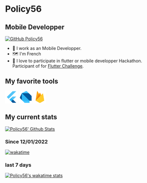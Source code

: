 # Policy56
## Mobile Developper

[![GitHub Policy56](https://img.shields.io/github/followers/Policy56?label=follow&style=social)](https://github.com/Policy56)

- 🦄  I work as an Mobile Developper.
- 🗺️  I'm French
- 👾  I love to participate in flutter or mobile developper Hackathon. Participant of for [Flutter Challenge](https://flutterhack.devpost.com/).


## My favorite tools

<code><img height="42" src="https://raw.githubusercontent.com/github/explore/80688e429a7d4ef2fca1e82350fe8e3517d3494d/topics/flutter/flutter.png"></code>
<code><img height="42" src="https://raw.githubusercontent.com/github/explore/80688e429a7d4ef2fca1e82350fe8e3517d3494d/topics/dart/dart.png"></code>
<code><img height="42" src="https://raw.githubusercontent.com/github/explore/80688e429a7d4ef2fca1e82350fe8e3517d3494d/topics/firebase/firebase.png"></code>

## My current stats

[![Policy56' Github Stats](https://github-readme-stats.vercel.app/api?username=Policy56&count_private=true&theme=default&show_icons=true)](https://github.com/Policy56)

### Since 12/01/2022
[![wakatime](https://wakatime.com/badge/user/f8171f0c-de06-4c7b-954a-3f97ba58c2c4.svg)](https://wakatime.com/@policy)

### last 7 days
[![Policy56's wakatime stats](https://github-readme-stats.vercel.app/api/wakatime?username=policy&v=2&custom_title=Langage%20Stats&range=last_7_days&langs_count=3)](https://wakatime.com/@policy)

